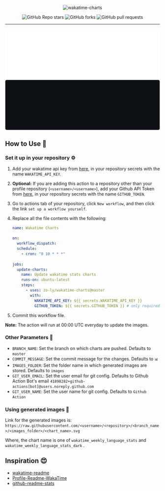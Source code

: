 <div align="center">

![wakatime-charts](https://socialify.git.ci/dvjn/wakatime-charts/image?description=1&font=Inter&owner=1&pattern=Charlie%20Brown&theme=Light "wakatime charts")

![GitHub Repo stars](https://img.shields.io/github/stars/dvjn/wakatime-charts?color=%23dfb317&style=for-the-badge "Github Repo stars")
![GitHub forks](https://img.shields.io/github/forks/dvjn/wakatime-charts?color=%2397ca00&style=for-the-badge "Github forks")
![GitHub pull requests](https://img.shields.io/github/issues-pr-raw/dvjn/wakatime-charts?color=%23fe7d37&label=PULLS&style=for-the-badge "Github pull requests")

---

![Weekly Language Stats](https://raw.githubusercontent.com/zo-ly/zo-ly/main/images/wakatime_weekly_language_stats.svg "Weekly Language Stats")
![Weekly Language Stats](https://raw.githubusercontent.com/zo-ly/zo-ly/main/images/wakatime_weekly_language_stats_dark.svg "Weekly Language Stats Dark")

</div>

## How to Use 🚀

### Set it up in your repository ⚙️

1. Add your wakatime api key from [here](https://wakatime.com/settings/api-key), in your repository secrets with the name `WAKATIME_API_KEY`.

2. **Optional:** If you are adding this action to a repository other than your profile repository (`<username>/<username>`), add your Github API Token from [here](https://github.com/settings/tokens), in your repository secrets with the name `GITHUB_TOKEN`.

3. Go to actions tab of your repository, click `New workflow`, and then click the link `set up a workflow yourself`.

4. Replace all the file contents with the following:

   ```yaml
   name: Wakatime Charts

   on:
     workflow_dispatch:
     schedule:
       - cron: "0 10 * * *"

   jobs:
     update-charts:
       name: Update wakatime stats charts
       runs-on: ubuntu-latest
       steps:
         - uses: zo-ly/wakatime-charts@master
           with:
             WAKATIME_API_KEY: ${{ secrets.WAKATIME_API_KEY }}
             GITHUB_TOKEN: ${{ secrets.GITHUB_TOKEN }} # only required if using the action in repository other than profile
   ```

5. Commit this workflow file.

**Note:** The action will run at 00:00 UTC everyday to update the images.

### Other Parameters 🔧

- `BRANCH_NAME`: Set the branch on which charts are pushed. Defaults to `master`
- `COMMIT_MESSAGE`: Set the commit message for the changes. Defaults to `📊`
- `IMAGES_FOLDER`: Set the folder name in which generated images are stored. Defaults to `images`
- `GIT_USER_EMAIL`: Set the user email for git config. Defaults to Github Action Bot's email `41898282+github-actions[bot]@users.noreply.github.com`
- `GIT_USER_NAME`: Set the user name for git config. Defaults to `Github Action`

### Using generated images 🔗

Link for the generated images is:
`https://raw.githubusercontent.com/<username>/<repository>/<branch_name>/<images_folder>/<chart_name>.svg`

Where, the chart name is one of `wakatime_weekly_language_stats` and `wakatime_weekly_language_stats_dark` .

## Inspiration 😍

- [wakatime-readme](https://github.com/marketplace/actions/waka-readme)
- [Profile-Readme-WakaTime](https://github.com/marketplace/actions/wakatime-stat-update-action)
- [github-readme-stats](https://github.com/anuraghazra/github-readme-stats)
